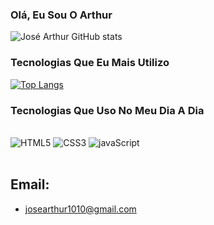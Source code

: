 ### Olá, Eu Sou O Arthur

![José Arthur GitHub stats](https://github-readme-stats.vercel.app/api?username=Arthur129&show_icons=true&theme=radical)

### Tecnologias Que Eu Mais Utilizo

[![Top Langs](https://github-readme-stats.vercel.app/api/top-langs/?username=Arthur129&exclude_repo=github-readme-stats,anuraghazra.github.io)](https://github.com/anuraghazra/github-readme-stats)

### Tecnologias Que Uso No Meu Dia A Dia

<div style="display: inline_block"><br/>
<img aling="center" alt="HTML5" src="https://img.shields.io/badge/HTML5-E34F26?style=for-the-badge&logo=html5&logoColor=white" />
<img aling="center" alt="CSS3" src="https://img.shields.io/badge/CSS3-1572B6?style=for-the-badge&logo=css3&logoColor=white" />
<img aling="center" alt="javaScript" src="https://img.shields.io/badge/JavaScript-F7DF1E?style=for-the-badge&logo=javascript&logoColor=black" />
<div/><br/>

## Email:
- josearthur1010@gmail.com
